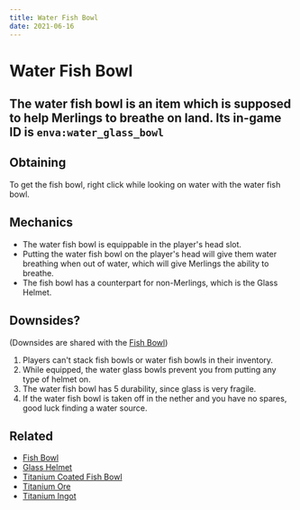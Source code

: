 ```yaml
---
title: Water Fish Bowl
date: 2021-06-16
---
```

# Water Fish Bowl

The water fish bowl is an item which is supposed to help Merlings to breathe on land.
Its in-game ID is `enva:water_glass_bowl`
---
## Obtaining

To get the fish bowl, right click while looking on water with the water fish bowl.

## Mechanics

* The water fish bowl is equippable in the player's head slot.
* Putting the water fish bowl on the player's head will give them water breathing when out of water, which will give Merlings the ability to breathe.
* The fish bowl has a counterpart for non-Merlings, which is the Glass Helmet.

## Downsides?

(Downsides are shared with the [Fish Bowl](items/fish_bowl.md))

1. Players can't stack fish bowls or water fish bowls in their inventory.
2. While equipped, the water glass bowls prevent you from putting any type of helmet on.
3. The water fish bowl has 5 durability, since glass is very fragile.
4. If the water fish bowl is taken off in the nether and you have no spares, good luck finding a water source.

## Related

* [Fish Bowl](items/fish_bowl.md)
* [Glass Helmet](items/glass_helmet.md)
* [Titanium Coated Fish Bowl](items/titanium_coated_fish_bowl.md)
* [Titanium Ore](blocks/titanium_ore.md)
* [Titanium Ingot](items/titanium_ingot.md)